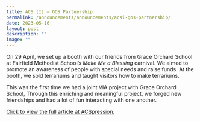 ```yaml
---
title: ACS (I) – GOS Partnership
permalink: /announcements/announcements/acsi-gos-partnership/
date: 2023-05-16
layout: post
description: ""
image: ""
---
```

On 29 April, we set up a booth with our friends from Grace Orchard School at Fairfield Methodist School’s _Make Me a Blessing_ carnival. We aimed to promote an awareness of people with special needs and raise funds. At the booth, we sold terrariums and taught visitors how to make terrariums.
  
This was the first time we had a joint VIA project with Grace Orchard School, Through this enriching and meaningful project, we forged new friendships and had a lot of fun interacting with one another.  

[Click to view the full article at ACSpression.](/announcements/acspression-may-2023/acsi-gos-partnership/)